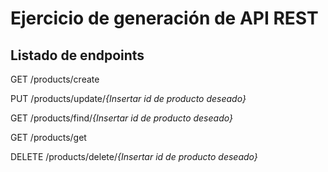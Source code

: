 # Ejercicio de generación de API REST

## Listado de endpoints

GET /products/create  

PUT /products/update/_{Insertar id de producto deseado}_  

GET /products/find/_{Insertar id de producto deseado}_  

GET /products/get  

DELETE /products/delete/_{Insertar id de producto deseado}_  

